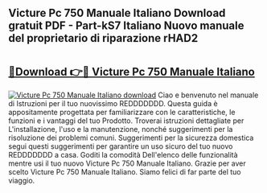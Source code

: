 ## Victure Pc 750 Manuale Italiano Download gratuit PDF - Part-kS7 Italiano Nuovo manuale del proprietario di riparazione rHAD2

# <h2><a href="http://dfdky73.blite.top/?on=Victure+Pc+750+Manuale+Italiano">🔗Download 👉🔴 Victure Pc 750 Manuale Italiano</a></h2>

[![Victure Pc 750 Manuale Italiano download](https://i.imgur.com/lujVjoI.png)](http://dfdky73.blite.top/?on=Victure+Pc+750+Manuale+Italiano)
Ciao e benvenuto nel manuale di Istruzioni per il tuo nuovissimo REDDDDDDD. Questa guida è appositamente progettata per familiarizzare con le caratteristiche, le funzioni e i vantaggi del tuo Prodotto. Troverai istruzioni dettagliate per L'installazione, l'uso e la manutenzione, nonché suggerimenti per la risoluzione dei problemi comuni. Suggerimenti per la sicurezza domestica segui questi suggerimenti per garantire un uso sicuro del tuo nuovo REDDDDDDD a casa. Goditi la comodità Dell'elenco delle funzionalità mentre usi il tuo nuovo Victure Pc 750 Manuale Italiano. Grazie per aver scelto Victure Pc 750 Manuale Italiano. Siamo felici di far parte del tuo viaggio.
